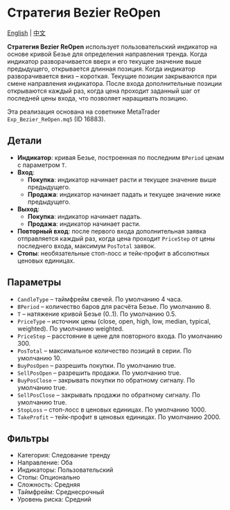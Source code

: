 # Стратегия Bezier ReOpen
[English](README.md) | [中文](README_cn.md)

**Стратегия Bezier ReOpen** использует пользовательский индикатор на основе кривой Безье для определения направления тренда.
Когда индикатор разворачивается вверх и его текущее значение выше предыдущего, открывается длинная позиция.
Когда индикатор разворачивается вниз – короткая. Текущие позиции закрываются при смене направления индикатора.
После входа дополнительные позиции открываются каждый раз, когда цена проходит заданный шаг от последней цены входа, что позволяет наращивать позицию.

Эта реализация основана на советнике MetaTrader `Exp_Bezier_ReOpen.mq5` (ID 16883).

## Детали

- **Индикатор**: кривая Безье, построенная по последним `BPeriod` ценам с параметром `T`.
- **Вход**:
  - **Покупка**: индикатор начинает расти и текущее значение выше предыдущего.
  - **Продажа**: индикатор начинает падать и текущее значение ниже предыдущего.
- **Выход**:
  - **Покупка**: индикатор начинает падать.
  - **Продажа**: индикатор начинает расти.
- **Повторный вход**: после первого входа дополнительная заявка отправляется каждый раз, когда цена проходит `PriceStep` от цены последнего входа, максимум `PosTotal` заявок.
- **Стопы**: необязательные стоп-лосс и тейк-профит в абсолютных ценовых единицах.

## Параметры

- `CandleType` – таймфрейм свечей. По умолчанию 4 часа.
- `BPeriod` – количество баров для расчёта Безье. По умолчанию 8.
- `T` – натяжение кривой Безье (0..1). По умолчанию 0.5.
- `PriceType` – источник цены (close, open, high, low, median, typical, weighted). По умолчанию weighted.
- `PriceStep` – расстояние в цене для повторного входа. По умолчанию 300.
- `PosTotal` – максимальное количество позиций в серии. По умолчанию 10.
- `BuyPosOpen` – разрешить покупки. По умолчанию true.
- `SellPosOpen` – разрешить продажи. По умолчанию true.
- `BuyPosClose` – закрывать покупки по обратному сигналу. По умолчанию true.
- `SellPosClose` – закрывать продажи по обратному сигналу. По умолчанию true.
- `StopLoss` – стоп-лосс в ценовых единицах. По умолчанию 1000.
- `TakeProfit` – тейк-профит в ценовых единицах. По умолчанию 2000.

## Фильтры
- Категория: Следование тренду
- Направление: Оба
- Индикаторы: Пользовательский
- Стопы: Опционально
- Сложность: Средняя
- Таймфрейм: Среднесрочный
- Уровень риска: Средний
